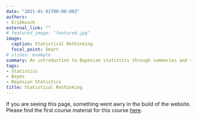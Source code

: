 ```yaml
---
date: "2021-01-01T00:00:00Z"
authors:
- ErikKusch
external_link: ""
# featured_image: "featured.jpg"
image:
  caption: Statistical Rethinking
  focal_point: Smart
# slides: example
summary: An introduction to Bayesian statistics through summaries and solutions to exercises contained in the Statistical Rethinking material by Richard McElreath.
tags:
- Statistics
- Bayes
- Bayesian Statistics
title: Statistical Rethinking
---
```


If you are seeing this page, something went awry in the build of the website. Please find the first course material for this course [here](/courses/rethinking/chapter-02/).